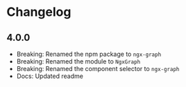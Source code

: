 # Changelog

## 4.0.0
- Breaking: Renamed the npm package to `ngx-graph`
- Breaking: Renamed the module to `NgxGraph`
- Breaking: Renamed the component selector to `ngx-graph`
- Docs: Updated readme